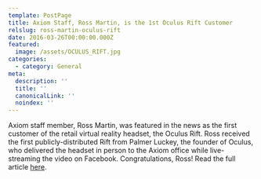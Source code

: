 ```yaml
---
template: PostPage
title: Axiom Staff, Ross Martin, is the 1st Oculus Rift Customer
relslug: ross-martin-oculus-rift
date: 2016-03-26T00:00:00.000Z
featured:
  image: /assets/OCULUS_RIFT.jpg
categories:
  - category: General
meta:
  description: ''
  title: ''
  canonicalLink: ''
  noindex: ''
---
```

Axiom staff member, Ross Martin, was featured in the news as the first customer of the retail virtual reality headset, the Oculus Rift. Ross received the first publicly-distributed Rift from Palmer Luckey, the founder of Oculus, who delivered the headset in person to the Axiom office while live-streaming the video on Facebook. Congratulations, Ross! Read the full article [here](https://techcrunch.com/2016/03/26/oculus-founder-palmer-luckey-hand-delivers-first-rift-vr-headset-to-customer/).
